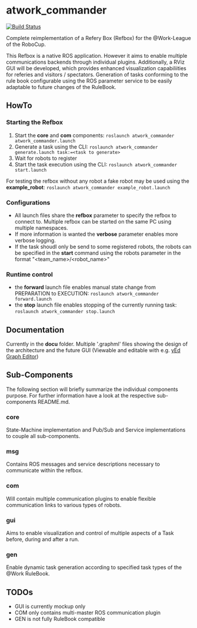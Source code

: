 # atwork_commander

[![Build Status](https://travis-ci.org/steup/atwork-commander.svg?branch=master)](https://travis-ci.org/steup/atwork-comamnder)

Complete reimplementation of a Refery Box (Refbox) for the @Work-League of the RoboCup.

This Refbox is a native ROS application. However it aims to enable multiple communications backends through individual plugins.
Additionally, a RViz GUI will be developed, which provides enhanced visualization capabiliities for referies and visitors / spectators. Generation of tasks conforming to the rule book configurable using the ROS parameter service to be easily adaptable to future changes of the RuleBook.


## HowTo

### Starting the Refbox

1. Start the __core__ and __com__ components: `roslaunch atwork_commander atwork_commander.launch`
2. Generate a task using the CLI: `roslaunch atwork_commander generate.launch task:=<task to generate>`
3. Wait for robots to register
4. Start the task execution using the CLI: `roslaunch atwork_commander start.launch`

For testing the refbox without any robot a fake robot may be used using the **example_robot**:
`roslaunch atwork_commander example_robot.launch`

### Configurations

- All launch files share the __refbox__ parameter to specify the refbox to connect to. Multiple refbox can be started on the same PC using multiple namespaces.
- If more information is wanted the __verbose__ parameter enables more verbose logging.
- If the task shoudl only be send to some registered robots, the robots can be specified in the __start__ command using the robots parameter in the format "<team_name>/<robot_name>"

### Runtime control

- the __forward__ launch file enables manual state change from PREPARATION to EXECUTION:
  `roslaunch atwork_commander forward.launch`
- the __stop__ launch file enables stopping of the currently running task:
  `roslaunch atwork_commander stop.launch`

## Documentation

Currently in the __docu__ folder. Multiple '.graphml' files showing the design of the architecture and the future GUI (Viewable and editable with e.g. [yEd Graph Editor](https://www.yworks.com/products/yed))

## Sub-Components

The following section will briefly summarize the individual components purpose.
For further information have a look at the respective sub-components README.md.

### core

State-Machine implementation and Pub/Sub and Service implementations to couple all sub-components.

### msg

Contains ROS messages and service descriptions necessary to communicate within
the refbox.

### com

Will contain multiple communication plugins to enable flexible communication
links to various types of robots.

### gui

Aims to enable visualization and control of multiple aspects of a Task before, during and after a run.

### gen

Enable dynamic task generation according to specified task types of the @Work
RuleBook.

## TODOs

- GUI is currently mockup only
- COM only contains multi-master ROS communication plugin
- GEN is not fully RuleBook compatible

